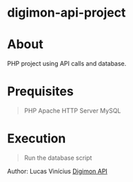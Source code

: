 # digimon-api-project

# About

PHP project using API calls and database.

# Prequisites

> PHP
> Apache HTTP Server
> MySQL

# Execution

> Run the database script

Author: Lucas Vinícius
[Digimon API](https://digimon-api.vercel.app/api/digimon "Digimon API")
